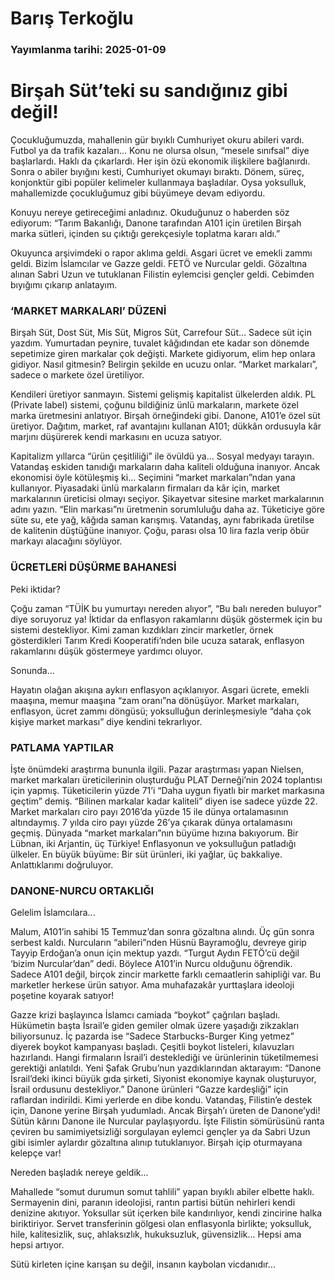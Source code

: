 # Barış Terkoğlu

### Yayımlanma tarihi: 2025-01-09

# Birşah Süt’teki su sandığınız gibi değil!

Çocukluğumuzda, mahallenin gür bıyıklı Cumhuriyet okuru abileri vardı. Futbol ya da trafik kazaları... Konu ne olursa olsun, “mesele sınıfsal” diye başlarlardı. Haklı da çıkarlardı. Her işin özü ekonomik ilişkilere bağlanırdı. Sonra o abiler bıyığını kesti, Cumhuriyet okumayı bıraktı. Dönem, süreç, konjonktür gibi popüler kelimeler kullanmaya başladılar. Oysa yoksulluk, mahallemizde çocukluğumuz gibi büyümeye devam ediyordu.

Konuyu nereye getireceğimi anladınız. Okuduğunuz o haberden söz ediyorum: “Tarım Bakanlığı, Danone tarafından A101 için üretilen Birşah marka sütleri, içinden su çıktığı gerekçesiyle toplatma kararı aldı.”



Okuyunca arşivimdeki o rapor aklıma geldi. Asgari ücret ve emekli zammı geldi. Bizim İslamcılar ve Gazze geldi. FETÖ ve Nurcular geldi. Gözaltına alınan Sabri Uzun ve tutuklanan Filistin eylemcisi gençler geldi. Cebimden bıyığımı çıkarıp anlatayım.


### ‘MARKET MARKALARI’ DÜZENİ

Birşah Süt, Dost Süt, Mis Süt, Migros Süt, Carrefour Süt... Sadece süt için yazdım. Yumurtadan peynire, tuvalet kâğıdından ete kadar son dönemde sepetimize giren markalar çok değişti. Markete gidiyorum, elim hep onlara gidiyor. Nasıl gitmesin? Belirgin şekilde en ucuzu onlar. “Market markaları”, sadece o markete özel üretiliyor.

Kendileri üretiyor sanmayın. Sistemi gelişmiş kapitalist ülkelerden aldık. PL (Private label) sistemi, çoğunu bildiğiniz ünlü markaların, markete özel marka üretmesini anlatıyor. Birşah örneğindeki gibi. Danone, A101’e özel süt üretiyor. Dağıtım, market, raf avantajını kullanan A101; dükkân ordusuyla kâr marjını düşürerek kendi markasını en ucuza satıyor.

Kapitalizm yıllarca “ürün çeşitliliği” ile övüldü ya... Sosyal medyayı tarayın. Vatandaş eskiden tanıdığı markaların daha kaliteli olduğuna inanıyor. Ancak ekonomisi öyle kötüleşmiş ki... Seçimini “market markaları”ndan yana kullanıyor. Piyasadaki ünlü markaların firmaları da kâr için, market markalarının üreticisi olmayı seçiyor. Şikayetvar sitesine market markalarının adını yazın. “Elin markası”nı üretmenin sorumluluğu daha az. Tüketiciye göre süte su, ete yağ, kâğıda saman karışmış. Vatandaş, aynı fabrikada üretilse de kalitenin düştüğüne inanıyor. Çoğu, parası olsa 10 lira fazla verip öbür markayı alacağını söylüyor.


### ÜCRETLERİ DÜŞÜRME BAHANESİ

Peki iktidar?

Çoğu zaman “TÜİK bu yumurtayı nereden alıyor”, “Bu balı nereden buluyor” diye soruyoruz ya! İktidar da enflasyon rakamlarını düşük göstermek için bu sistemi destekliyor. Kimi zaman kızdıkları zincir marketler, örnek gösterdikleri Tarım Kredi Kooperatifi’nden bile ucuza satarak, enflasyon rakamlarını düşük göstermeye yardımcı oluyor.

Sonunda...

Hayatın olağan akışına aykırı enflasyon açıklanıyor. Asgari ücrete, emekli maaşına, memur maaşına “zam oranı”na dönüşüyor. Market markaları, enflasyon, ücret zammı döngüsü; yoksulluğun derinleşmesiyle “daha çok kişiye market markası” diye kendini tekrarlıyor.


### PATLAMA YAPTILAR

İşte önümdeki araştırma bununla ilgili. Pazar araştırması yapan Nielsen, market markaları üreticilerinin oluşturduğu PLAT Derneği’nin 2024 toplantısı için yapmış. Tüketicilerin yüzde 71’i “Daha uygun fiyatlı bir market markasına geçtim” demiş. “Bilinen markalar kadar kaliteli” diyen ise sadece yüzde 22. Market markaları ciro payı 2016’da yüzde 15 ile dünya ortalamasının altındaymış. 7 yılda ciro payı yüzde 26’ya çıkarak dünya ortalamasını geçmiş. Dünyada “market markaları”nın büyüme hızına bakıyorum. Bir Lübnan, iki Arjantin, üç Türkiye! Enflasyonun ve yoksulluğun patladığı ülkeler. En büyük büyüme: Bir süt ürünleri, iki yağlar, üç bakkaliye. Anlattıklarımı doğruluyor.


### DANONE-NURCU ORTAKLIĞI

Gelelim İslamcılara...

Malum, A101’in sahibi 15 Temmuz’dan sonra gözaltına alındı. Üç gün sonra serbest kaldı. Nurcuların “abileri”nden Hüsnü Bayramoğlu, devreye girip Tayyip Erdoğan’a onun için mektup yazdı. “Turgut Aydın FETÖ’cü değil ‘bizim Nurcular’dan” dedi. Böylece A101’in Nurcu olduğunu öğrendik. Sadece A101 değil, birçok zincir markette farklı cemaatlerin sahipliği var. Bu marketler herkese ürün satıyor. Ama muhafazakâr yurttaşlara ideoloji poşetine koyarak satıyor!

Gazze krizi başlayınca İslamcı camiada “boykot” çağrıları başladı. Hükümetin başta İsrail’e giden gemiler olmak üzere yaşadığı zikzakları biliyorsunuz. İç pazarda ise “Sadece Starbucks-Burger King yetmez” diyerek boykot kampanyası başladı. Çeşitli boykot listeleri, kılavuzları hazırlandı. Hangi firmaların İsrail’i desteklediği ve ürünlerinin tüketilmemesi gerektiği anlatıldı. Yeni Şafak Grubu’nun yazdıklarından aktarayım: “Danone İsrail’deki ikinci büyük gıda şirketi, Siyonist ekonomiye kaynak oluşturuyor, İsrail ordusunu destekliyor.” Danone ürünleri “Gazze kardeşliği” için raflardan indirildi. Kimi yerlerde en dibe kondu. Vatandaş, Filistin’e destek için, Danone yerine Birşah yudumladı. Ancak Birşah’ı üreten de Danone’ydi! Sütün kârını Danone ile Nurcular paylaşıyordu. İşte Filistin sömürüsünü ranta çeviren bu samimiyetsizliği sorgulayan eylemci gençler ya da Sabri Uzun gibi isimler aylardır gözaltına alınıp tutuklanıyor. Birşah içip oturmayana kelepçe var!

Nereden başladık nereye geldik...

Mahallede “somut durumun somut tahlili” yapan bıyıklı abiler elbette haklı. Sermayenin dini, paranın ideolojisi, rantın partisi bütün nehirleri kendi denizine akıtıyor. Yoksullar süt içerken bile kandırılıyor, kendi zincirine halka biriktiriyor. Servet transferinin gölgesi olan enflasyonla birlikte; yoksulluk, hile, kalitesizlik, suç, ahlaksızlık, hukuksuzluk, güvensizlik... Hepsi ama hepsi artıyor.

Sütü kirleten içine karışan su değil, insanın kaybolan vicdanıdır...

